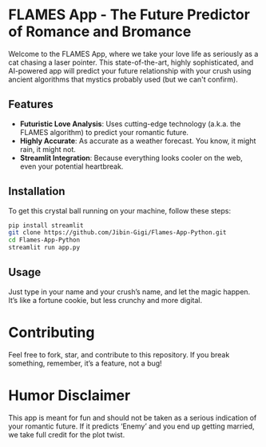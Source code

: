 # FLAMES App - The Future Predictor of Romance and Bromance

Welcome to the FLAMES App, where we take your love life as seriously as a cat chasing a laser pointer. This state-of-the-art, highly sophisticated, and AI-powered app will predict your future relationship with your crush using ancient algorithms that mystics probably used (but we can't confirm).

## Features

- **Futuristic Love Analysis**: Uses cutting-edge technology (a.k.a. the FLAMES algorithm) to predict your romantic future.
- **Highly Accurate**: As accurate as a weather forecast. You know, it might rain, it might not.
- **Streamlit Integration**: Because everything looks cooler on the web, even your potential heartbreak.

## Installation

To get this crystal ball running on your machine, follow these steps:

```bash
pip install streamlit
git clone https://github.com/Jibin-Gigi/Flames-App-Python.git
cd Flames-App-Python
streamlit run app.py
```

## Usage
Just type in your name and your crush’s name, and let the magic happen. It’s like a fortune cookie, but less crunchy and more digital.

# Contributing
Feel free to fork, star, and contribute to this repository. If you break something, remember, it’s a feature, not a bug!

# Humor Disclaimer
This app is meant for fun and should not be taken as a serious indication of your romantic future. If it predicts ‘Enemy’ and you end up getting married, we take full credit for the plot twist.


